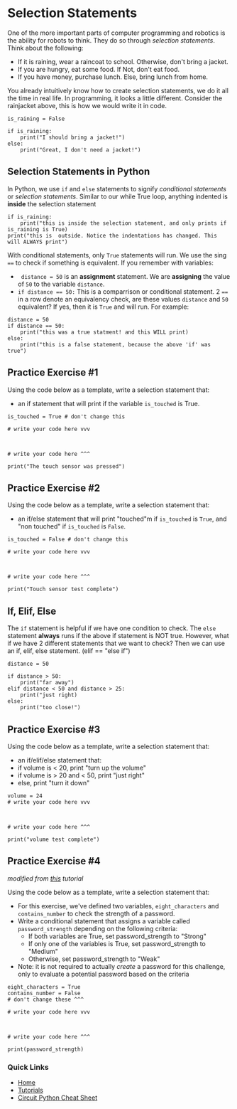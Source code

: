 # Selection Statements
One of the more important parts of computer programming and robotics is the ability for robots to think. They do so through *selection statements*. Think about the following:
* If it is raining, wear a raincoat to school. Otherwise, don't bring a jacket. 
* If you are hungry, eat some food. If Not, don't eat food. 
* If you have money, purchase lunch. Else, bring lunch from home. 

You already intuitively know how to create selection statements, we do it all the time in real life. In programming, it looks a little different. Consider the rainjacket above, this is how we would write it in code. 
```
is_raining = False

if is_raining:
    print("I should bring a jacket!")
else:
    print("Great, I don't need a jacket!")
```

## Selection Statements in Python
In Python, we use `if` and `else` statements to signify *conditional statements* or *selection statements*. Similar to our while True loop, anything indented is **inside** the selection statement
```
if is_raining:
    print("this is inside the selection statement, and only prints if is_raining is True)
print("this is  outside. Notice the indentations has changed. This will ALWAYS print")
```
With conditional statements, only `True` statements will run. We use the sing `==` to check if something is equivalent. If you remember with variables:
* ` distance = 50` is an **assignment** statement. We are **assigning** the value of `50` to the variable `distance`. 
* `if distance == 50:` This is a comparrison or conditional statement. 2 `==` in a row denote an equivalency check, are these values `distance` and `50` equivalent? If yes, then it is `True` and will run. 
For example:
```
distance = 50
if distance == 50:
    print("this was a true statment! and this WILL print)
else:
    print("this is a false statement, because the above 'if' was true")
```

## Practice Exercise #1
Using the code below as a template, write a selection statement that:
* an if statement that will print if the variable `is_touched` is True. 
```
is_touched = True # don't change this

# write your code here vvv



# write your code here ^^^

print("The touch sensor was pressed")
```

## Practice Exercise #2
Using the code below as a template, write a selection statement that:
* an if/else statement that will print "touched"m if `is_touched` is `True`, and "non touched" if `is_touched` is `False`.
```
is_touched = False # don't change this

# write your code here vvv



# write your code here ^^^

print("Touch sensor test complete")
```

## If, Elif, Else
The `if` statement is helpful if we have one condition to check. The `else` statement **always** runs if the above if statement is NOT true. However, what if we have 2 different statements that we want to check? Then we can use an if, elif, else statement. (elif == "else if")
```
distance = 50

if distance > 50:
    print("far away")
elif distance < 50 and distance > 25: 
    print("just right)
else:
    print("too close!")
```

## Practice Exercise #3
Using the code below as a template, write a selection statement that:
* an if/elif/else statement that:
* if volume is < 20, print "turn up the volume"
* if volume is > 20 and < 50, print "just right"
* else, print "turn it down"
```
volume = 24
# write your code here vvv



# write your code here ^^^

print("volume test complete")
```

## Practice Exercise #4
*modified from [this](https://sites.google.com/view/circuitpython/tutorials/button-and-led/conditionals-i) tutorial* 

Using the code below as a template, write a selection statement that:
* For this exercise, we've defined two variables, `eight_characters` and  `contains_number` to check the strength of a password. 
* Write a conditional statement that assigns a variable called `password_strength` depending on the following criteria:
    * If both variables are True, set password_strength to "Strong"
    * If only one of the variables is True, set password_strength to "Medium"
    * Otherwise, set password_strength to "Weak"
* Note: it is not required to actually *create* a password for this challenge, only to evaluate a potential password based on the criteria

```
eight_characters = True
contains_number = False
# don't change these ^^^

# write your code here vvv



# write your code here ^^^

print(password_strength)
```


### Quick Links
* [Home](/README.md)
* [Tutorials](/learning_modules/tutorials_list.md)
* [Circuit Python Cheat Sheet](/learning_modules/circuit_python_cheatsheet.md)